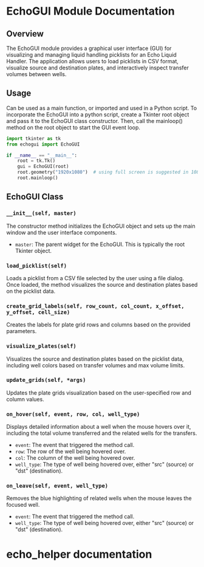 # EchoGUI Module Documentation

## Overview

The EchoGUI module provides a graphical user interface (GUI) for visualizing and managing liquid handling picklists for an Echo Liquid Handler. The application allows users to load picklists in CSV format, visualize source and destination plates, and interactively inspect transfer volumes between wells.

## Usage

Can be used as a main function, or imported and used in a Python script. To incorporate the EchoGUI into a python script, create a Tkinter root object and pass it to the EchoGUI class constructor. Then, call the mainloop() method on the root object to start the GUI event loop.

```python
import tkinter as tk
from echogui import EchoGUI

if __name__ == "__main__":
    root = tk.Tk()
    gui = EchoGUI(root)
    root.geometry("1920x1080")  # using full screen is suggested in 1080p
    root.mainloop()
```

## EchoGUI Class

### `__init__(self, master)`

The constructor method initializes the EchoGUI object and sets up the main window and the user interface components.

- `master`: The parent widget for the EchoGUI. This is typically the root Tkinter object.

### `load_picklist(self)`

Loads a picklist from a CSV file selected by the user using a file dialog. Once loaded, the method visualizes the source and destination plates based on the picklist data.

### `create_grid_labels(self, row_count, col_count, x_offset, y_offset, cell_size)`

Creates the labels for plate grid rows and columns based on the provided parameters.

### `visualize_plates(self)`

Visualizes the source and destination plates based on the picklist data, including well colors based on transfer volumes and max volume limits.

### `update_grids(self, *args)`

Updates the plate grids visualization based on the user-specified row and column values.

### `on_hover(self, event, row, col, well_type)`

Displays detailed information about a well when the mouse hovers over it, including the total volume transferred and the related wells for the transfers.

- `event`: The event that triggered the method call.
- `row`: The row of the well being hovered over.
- `col`: The column of the well being hovered over.
- `well_type`: The type of well being hovered over, either "src" (source) or "dst" (destination).

### `on_leave(self, event, well_type)`

Removes the blue highlighting of related wells when the mouse leaves the focused well.

- `event`: The event that triggered the method call.
- `well_type`: The type of well being hovered over, either "src" (source) or "dst" (destination).

# echo_helper documentation
